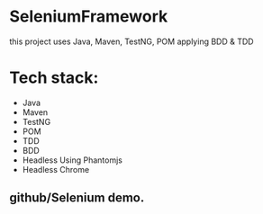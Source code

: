 # SeleniumFramework
this project uses Java, Maven, TestNG, POM
applying BDD & TDD

# Tech stack:
- Java
- Maven
- TestNG
- POM
- TDD
- BDD
- Headless Using Phantomjs
- Headless Chrome

github/Selenium demo.
-------------------------------

